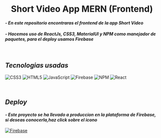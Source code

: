 #

<!----------------------------------- Title Section ------------------------------------>
<h1 align="center">
Short Video App MERN (Frontend)
</h1>

<!----------------------------------- Description Section------------------------------------>

<h4>
    <i>- En este repositorio encontraras el frontend de la app Short Video</i>
</h4>

<h4>
    <i>- Hacemos uso de ReactJs, CSS3, MaterialUI y NPM como manejador de paquetes, para el deploy usamos Firebase</i>
</h4>
<br>

<!----------------------------------- Tech Stack Section ------------------------------------>

<h2><i>Tecnologias usadas</i></h2>

![CSS3](https://img.shields.io/badge/css3-%231572B6.svg?style=for-the-badge&logo=css3&logoColor=white) ![HTML5](https://img.shields.io/badge/html5-%23E34F26.svg?style=for-the-badge&logo=html5&logoColor=white) ![JavaScript](https://img.shields.io/badge/javascript-%23323330.svg?style=for-the-badge&logo=javascript&logoColor=%23F7DF1E) ![Firebase](https://img.shields.io/badge/firebase-%23039BE5.svg?style=for-the-badge&logo=firebase) ![NPM](https://img.shields.io/badge/NPM-%23000000.svg?style=for-the-badge&logo=npm&logoColor=white) ![React](https://img.shields.io/badge/react-%2320232a.svg?style=for-the-badge&logo=react&logoColor=%2361DAFB)

</p>
<br>

<!----------------------------------- Deploy Links Section ------------------------------------>

<h2><i>Deploy</i></h2>
<h4>
    <i>- Este proyecto se ha llevado a produccion en la plataforma de Firebase, si deseas conocerla,haz click sobre el icono</i>
</h4>

[![Firebase](https://img.shields.io/badge/firebase-%23039BE5.svg?style=for-the-badge&logo=firebase)](https://shortvideo-mern-app.web.app/)

<!----------------------------------- Source Links Section ------------------------------------>
